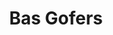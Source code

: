---
title: Bas Gofers
voornaam: Bas
image: /img/fillbuild.jpg
hover_image: /img/woman.jpg
email: bas@onlytalentedpeople.nl
tel: +31611620074
---